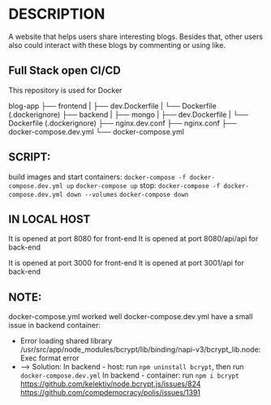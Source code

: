 # DESCRIPTION
A website that helps users share interesting blogs. Besides that, other users also could interact with these blogs by commenting or using like.

## Full Stack open CI/CD
This repository is used for Docker

blog-app
  ├── frontend
  |     ├── dev.Dockerfile
  |     └── Dockerfile (.dockerignore)
  ├── backend
  |     ├── mongo
  |     ├── dev.Dockerfile
  |     └── Dockerfile (.dockerignore)
  ├── nginx.dev.conf
  ├── nginx.conf
  ├── docker-compose.dev.yml
  └── docker-compose.yml

## SCRIPT:
build images and start containers:
  `docker-compose -f docker-compose.dev.yml up`
  `docker-compose up`
stop:
  `docker-compose -f docker-compose.dev.yml down --volumes`
  `docker-compose down`

## IN LOCAL HOST
It is opened at port 8080 for front-end
It is opened at port 8080/api/api for back-end

It is opened at port 3000 for front-end
It is opened at port 3001/api for back-end

## NOTE:
docker-compose.yml worked well
docker-compose.dev.yml have a small issue in backend container:
  - Error loading shared library /usr/src/app/node_modules/bcrypt/lib/binding/napi-v3/bcrypt_lib.node: Exec format error
  - --> Solution:
    In backend - host: run `npm uninstall bcrypt`, then run `docker-compose.dev.yml`
    In backend - container: run `npm i bcrypt`
    https://github.com/kelektiv/node.bcrypt.js/issues/824
    https://github.com/compdemocracy/polis/issues/1391
